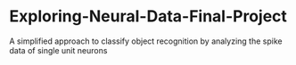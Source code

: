Exploring-Neural-Data-Final-Project
===================================

A simplified approach to classify object recognition by analyzing the spike data of single unit neurons
